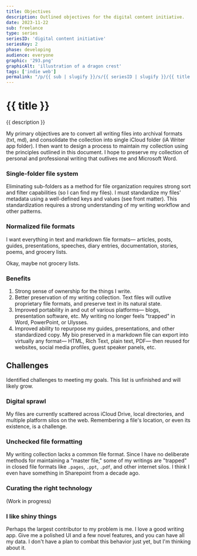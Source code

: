 ```yaml
---
title: Objectives
description: Outlined objectives for the digital content initiative.
date: 2023-11-22
sub: freelance
type: series
seriesID: 'digital content initiative'
seriesKey: 2
phase: developing
audience: everyone
graphic: '293.png'
graphicAlt: 'illustration of a dragon crest'
tags: ['indie web']
permalink: "/p/{{ sub | slugify }}/s/{{ seriesID | slugify }}/{{ title | slugify }}.html"
---
```

# {{ title }}

{{ description }}

My primary objectives are to convert all writing files into archival formats (txt, md), and consolidate the collection into single iCloud folder (iA Writer app folder). I then want to design a process to maintain my collection using the principles outlined in this document. I hope to preserve my collection of personal and professional writing that outlives me and Microsoft Word. 

### Single-folder file system

Eliminating sub-folders as a method for file organization requires strong sort and filter capabilities (so I can find my files). I must standardize my files' metadata using a well-defined keys and values (see front matter). This standardization requires a strong understanding of my writing workflow and other patterns. 

### Normalized file formats

I want everything in text and markdown file formats— articles, posts, guides, presentations, speeches, diary entries, documentation, stories, poems, and grocery lists. 

Okay, maybe not grocery lists. 

### Benefits 


1. Strong sense of ownership for the things I write. 
2. Better preservation of my writing collection. Text files will outlive proprietary file formats, and preserve text in its natural state. 
3. Improved portability in and out of various platforms— blogs, presentation software, etc. My writing no longer feels "trapped" in Word, PowerPoint, or Ulysses. 
4. Improved ability to repurpose my guides, presentations, and other standardized copy. My bio preserved in a markdown file can export into virtually any format— HTML, Rich Text, plain text, PDF— then reused for websites, social media profiles, guest speaker panels, etc. 

## Challenges
Identified challenges to meeting my goals. This list is unfinished and will likely grow. 

### Digital sprawl
My files are currently scattered across iCloud Drive, local directories, and multiple platform silos on the web. Remembering a file's location, or even its existence, is a challenge. 

### Unchecked file formatting 
My writing collection lacks a common file format. Since I have no deliberate methods for maintaining a "master file," some of my writings are "trapped" in closed file formats like `.pages`, `.ppt`, `.pdf`, and other internet silos. I think I even have something in Sharepoint from a decade ago. 

### Curating the right technology 

(Work in progress)

### I like shiny things
Perhaps the largest contributor to my problem is me. I love a good writing app. Give me a polished UI and a few novel features, and you can have all my data. I don't have a plan to combat this behavior just yet, but I'm thinking about it. 